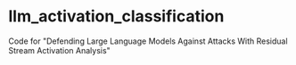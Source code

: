 # llm_activation_classification
Code for "Defending Large Language Models Against Attacks With Residual Stream Activation Analysis"
